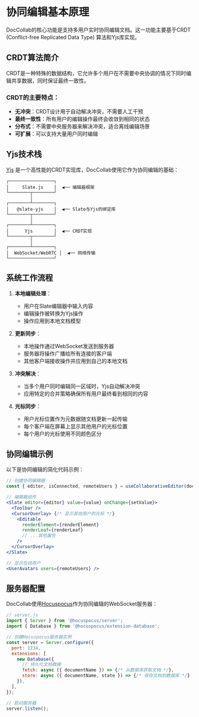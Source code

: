 # 协同编辑基本原理

DocCollab的核心功能是支持多用户实时协同编辑文档。这一功能主要基于CRDT (Conflict-free Replicated Data Type) 算法和Yjs库实现。

## CRDT算法简介

CRDT是一种特殊的数据结构，它允许多个用户在不需要中央协调的情况下同时编辑共享数据，同时保证最终一致性。

### CRDT的主要特点：

- **无冲突**：CRDT设计用于自动解决冲突，不需要人工干预
- **最终一致性**：所有用户的编辑操作最终会收敛到相同的状态
- **分布式**：不需要中央服务器来解决冲突，适合离线编辑场景
- **可扩展**：可以支持大量用户同时编辑

## Yjs技术栈

[Yjs](https://yjs.dev/) 是一个高性能的CRDT实现库，DocCollab使用它作为协同编辑的基础：

```
┌─────────────────┐
│     Slate.js    │  ◀── 编辑器框架
└────────┬────────┘
         │
┌────────┴────────┐
│   @slate-yjs    │  ◀── Slate与Yjs的绑定库
└────────┬────────┘
         │
┌────────┴────────┐
│      Yjs        │  ◀── CRDT实现
└────────┬────────┘
         │
┌────────┴────────┐
│  WebSocket/WebRTC │  ◀── 网络传输
└─────────────────┘
```

## 系统工作流程

1. **本地编辑处理**：
   - 用户在Slate编辑器中输入内容
   - 编辑操作被转换为Yjs操作
   - 操作应用到本地文档模型

2. **更新同步**：
   - 本地操作通过WebSocket发送到服务器
   - 服务器将操作广播给所有连接的客户端
   - 其他客户端接收操作并应用到自己的本地文档

3. **冲突解决**：
   - 当多个用户同时编辑同一区域时，Yjs自动解决冲突
   - 应用特定的合并策略确保所有用户最终看到相同的内容

4. **光标同步**：
   - 用户光标位置作为元数据随文档更新一起传输
   - 每个客户端在屏幕上显示其他用户的光标位置
   - 每个用户的光标使用不同颜色区分

## 协同编辑示例

以下是协同编辑的简化代码示例：

```jsx
// 创建协同编辑器
const { editor, isConnected, remoteUsers } = useCollaborativeEditor(documentId);

// 编辑器组件
<Slate editor={editor} value={value} onChange={setValue}>
  <Toolbar />
  <CursorOverlay> {/* 显示其他用户的光标 */}
    <Editable
      renderElement={renderElement}
      renderLeaf={renderLeaf}
      // ...其他属性
    />
  </CursorOverlay>
</Slate>

// 显示在线用户
<UserAvatars users={remoteUsers} />
```

## 服务器配置

DocCollab使用[Hocuspocus](https://hocuspocus.dev/)作为协同编辑的WebSocket服务器：

```javascript
// server.js
import { Server } from '@hocuspocus/server';
import { Database } from '@hocuspocus/extension-database';

// 创建Hocuspocus服务器实例
const server = Server.configure({
  port: 1234,
  extensions: [
    new Database({
      // 持久化文档数据
      fetch: async ({ documentName }) => {/* 从数据库获取文档 */},
      store: async ({ documentName, state }) => {/* 保存文档到数据库 */}
    }),
  ],
});

// 启动服务器
server.listen();
```
